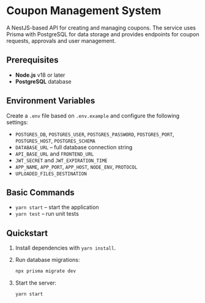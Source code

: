 # Coupon Management System

A NestJS-based API for creating and managing coupons. The service uses Prisma with PostgreSQL for data storage and provides endpoints for coupon requests, approvals and user management.

## Prerequisites

- **Node.js** v18 or later
- **PostgreSQL** database

## Environment Variables

Create a `.env` file based on `.env.example` and configure the following settings:

- `POSTGRES_DB`, `POSTGRES_USER`, `POSTGRES_PASSWORD`, `POSTGRES_PORT`, `POSTGRES_HOST`, `POSTGRES_SCHEMA`
- `DATABASE_URL` – full database connection string
- `API_BASE_URL` and `FRONTEND_URL`
- `JWT_SECRET` and `JWT_EXPIRATION_TIME`
- `APP_NAME`, `APP_PORT`, `APP_HOST`, `NODE_ENV`, `PROTOCOL`
- `UPLOADED_FILES_DESTINATION`

## Basic Commands

- `yarn start` – start the application
- `yarn test` – run unit tests

## Quickstart

1. Install dependencies with `yarn install`.
2. Run database migrations:

   ```bash
   npx prisma migrate dev
   ```

3. Start the server:

   ```bash
   yarn start
   ```
